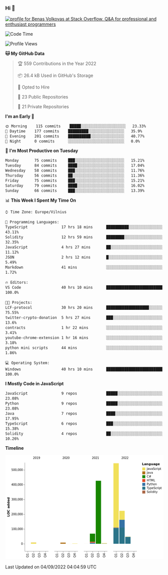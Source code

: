 ### Hi 👋
<a href="https://stackoverflow.com/users/14954249/benas-volkovas"><img src="https://stackoverflow.com/users/flair/14954249.png?theme=dark" width="208" height="58" alt="profile for Benas Volkovas at Stack Overflow, Q&amp;A for professional and enthusiast programmers" title="profile for Benas Volkovas at Stack Overflow, Q&amp;A for professional and enthusiast programmers"></a>

<!--START_SECTION:waka-->
![Code Time](http://img.shields.io/badge/Code%20Time-894%20hrs%2020%20mins-blue)

![Profile Views](http://img.shields.io/badge/Profile%20Views-25-blue)

**🐱 My GitHub Data** 

> 🏆 559 Contributions in the Year 2022
 > 
> 📦 26.4 kB Used in GitHub's Storage 
 > 
> 💼 Opted to Hire
 > 
> 📜 23 Public Repositories 
 > 
> 🔑 21 Private Repositories  
 > 
**I'm an Early 🐤** 

```text
🌞 Morning    115 commits    █████░░░░░░░░░░░░░░░░░░░░   23.33% 
🌆 Daytime    177 commits    █████████░░░░░░░░░░░░░░░░   35.9% 
🌃 Evening    201 commits    ██████████░░░░░░░░░░░░░░░   40.77% 
🌙 Night      0 commits      ░░░░░░░░░░░░░░░░░░░░░░░░░   0.0%

```
📅 **I'm Most Productive on Tuesday** 

```text
Monday       75 commits     ███░░░░░░░░░░░░░░░░░░░░░░   15.21% 
Tuesday      84 commits     ████░░░░░░░░░░░░░░░░░░░░░   17.04% 
Wednesday    58 commits     ███░░░░░░░░░░░░░░░░░░░░░░   11.76% 
Thursday     56 commits     ██░░░░░░░░░░░░░░░░░░░░░░░   11.36% 
Friday       75 commits     ███░░░░░░░░░░░░░░░░░░░░░░   15.21% 
Saturday     79 commits     ████░░░░░░░░░░░░░░░░░░░░░   16.02% 
Sunday       66 commits     ███░░░░░░░░░░░░░░░░░░░░░░   13.39%

```


📊 **This Week I Spent My Time On** 

```text
⌚︎ Time Zone: Europe/Vilnius

💬 Programming Languages: 
TypeScript               17 hrs 18 mins      ██████████░░░░░░░░░░░░░░░   43.11% 
Solidity                 12 hrs 59 mins      ████████░░░░░░░░░░░░░░░░░   32.35% 
JavaScript               4 hrs 27 mins       ██░░░░░░░░░░░░░░░░░░░░░░░   11.12% 
JSON                     2 hrs 12 mins       █░░░░░░░░░░░░░░░░░░░░░░░░   5.49% 
Markdown                 41 mins             ░░░░░░░░░░░░░░░░░░░░░░░░░   1.72%

🔥 Editors: 
VS Code                  40 hrs 10 mins      █████████████████████████   100.0%

🐱‍💻 Projects: 
LCF-protocol             30 hrs 20 mins      ███████████████████░░░░░░   75.55% 
twitter-crypto-donation  5 hrs 27 mins       ███░░░░░░░░░░░░░░░░░░░░░░   13.6% 
contracts                1 hr 22 mins        ░░░░░░░░░░░░░░░░░░░░░░░░░   3.41% 
youtube-chrome-extension 1 hr 16 mins        ░░░░░░░░░░░░░░░░░░░░░░░░░   3.18% 
python mini scripts      44 mins             ░░░░░░░░░░░░░░░░░░░░░░░░░   1.86%

💻 Operating System: 
Windows                  40 hrs 10 mins      █████████████████████████   100.0%

```

**I Mostly Code in JavaScript** 

```text
JavaScript               9 repos             █████░░░░░░░░░░░░░░░░░░░░   23.08% 
Python                   9 repos             █████░░░░░░░░░░░░░░░░░░░░   23.08% 
Java                     7 repos             ████░░░░░░░░░░░░░░░░░░░░░   17.95% 
TypeScript               6 repos             ███░░░░░░░░░░░░░░░░░░░░░░   15.38% 
Solidity                 4 repos             ██░░░░░░░░░░░░░░░░░░░░░░░   10.26%

```


**Timeline**

![Chart not found](https://raw.githubusercontent.com/BenasVolkovas/BenasVolkovas/main/charts/bar_graph.png) 


 Last Updated on 04/09/2022 04:04:59 UTC
<!--END_SECTION:waka-->
